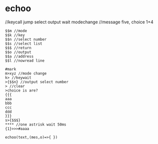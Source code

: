 # echoo

//keycall jump select output wait modechange
//message five, choice 1+4
```
$$m //mode
$$k //key
$$n //select number
$$s //select list
$$$ //return
$$o //output
$$a //address
$$l //nowread line

#mark
m>xyz //mode change
k> //keywait
>{$$n} //output select number
> //clear
>choice is are?
{{{
aaa
bbb
ccc
ddd
}}}
s>{$$$}
**** //one astrisk wait 50ms
{1}>>>#aaaa
```

```
echoo(text,(mes,o)=>{ })
```
